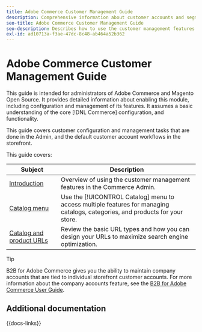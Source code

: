 ```yaml
---
title: Adobe Commerce Customer Management Guide
description: Comprehensive information about customer accounts and segments for Adobe Commerce and Magento Open Source administrators, including configuration.
seo-title: Adobe Commerce Customer Management Guide
seo-description: Describes how to use the customer management features in Adobe Commerce or Magento Open Source.
exl-id: ad10713a-f3ae-47dc-8c48-ab464a52b362
---
```


# Adobe Commerce Customer Management Guide

This guide is intended for administrators of Adobe Commerce and Magento Open Source. It provides detailed information about enabling this module, including configuration and management of its features. It assumes a basic understanding of the core [!DNL Commerce] configuration, and functionality.

This guide covers customer configuration and management tasks that are done in the Admin, and the default customer account workflows in the storefront.

This guide covers:

| Subject | Description |
| ------- | ----------- |
| [Introduction](customers-introduction.md) | Overview of using the customer management features in the Commerce Admin.|
| [Catalog menu](catalog-menu.md) | Use the [!UICONTROL Catalog] menu to access multiple features for managing catalogs, categories, and products for your store. |
| [Catalog and product URLs](catalog-urls.md) | Review the basic URL types and how you can design your URLs to maximize search engine optimization. |


>[!TIP]
>
>B2B for Adobe Commerce gives you the ability to maintain company accounts that are tied to individual storefront customer accounts. For more information about the company accounts feature, see the [B2B for Adobe Commerce User Guide](../b2b/account-companies.md).


## Additional documentation

{{docs-links}}
